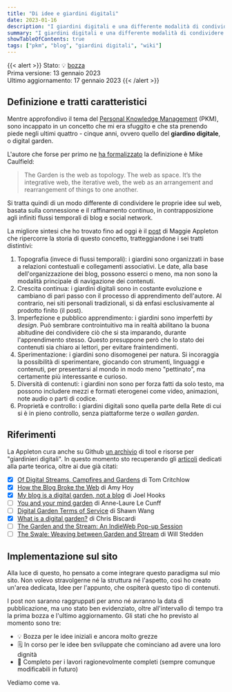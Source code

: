 ```yaml
---
title: "Di idee e giardini digitali"
date: 2023-01-16
description: "I giardini digitali e una differente modalità di condividere le proprie idee sul web."
summary: "I giardini digitali e una differente modalità di condividere le proprie idee sul web."
showTableOfContents: true
tags: ["pkm", "blog", "giardini digitali", "wiki"]
---
```

{{< alert >}}
Stato: 💡 [bozza](../../etc/#Stato-dei-post "Bozza è lo stato delle idee iniziali e ancora molto grezze")  
Prima versione: 13 gennaio 2023   
Ultimo aggiornamento: 17 gennaio 2023
{{< /alert >}}

## Definizione e tratti caratteristici

Mentre approfondivo il tema del [Personal Knowledge Management](../pkm-il-mio-flusso-di-lavoro/) (PKM), sono incappato in un concetto che mi era sfuggito e che sta prenendo piede negli ultimi quattro - cinque anni, ovvero quello del  **giardino digitale**, o digital garden.

L'autore che forse per primo ne [ha formalizzato](https://hapgood.us/2015/10/17/the-garden-and-the-stream-a-technopastoral/) la definizione è Mike Caulfield:

> The Garden is the web as topology. The web as space. It’s the integrative web, the iterative web, the web as an arrangement and rearrangement of things to one another.

Si tratta quindi di un modo differente di condividere le proprie idee sul web, basata sulla connessione e il raffinamento continuo, in contrapposizione agli infiniti flussi temporali di blog e social network. 

La migliore sintesi che ho trovato fino ad oggi è il [post](https://maggieappleton.com/garden-history) di Maggie Appleton che ripercorre la storia di questo concetto, tratteggiandone i sei tratti distintivi:

1. Topografia (invece di flussi temporali): i giardini sono organizzati in base a relazioni contestuali e collegamenti associativi. Le date, alla base dell'organizzazione dei blog, possono esserci o meno, ma non sono la modalità principale di navigazione dei contenuti.
2. Crescita continua: i giardini digitali sono in costante evoluzione e cambiano di pari passo con il processo di apprendimento dell'autore. Al contrario, nei siti personali tradizionali, si dà enfasi esclusivamente al prodotto finito (il post).
3. Imperfezione e pubblico apprendimento: i giardini sono imperfetti *by design*. Può sembrare controintuitivo ma in realtà abilitano la buona abitudine dei condividere ciò che si sta imparando, durante l'apprendimento stesso. Questo presuppone però che lo stato dei contenuti sia chiaro ai  lettori, per evitare fraintendimenti.
4. Sperimentazione: i giardini sono disomogenei per natura. Si incoraggia la possibilità di sperimentare, giocando con strumenti, linguaggi e contenuti, per presentarsi al mondo in modo meno "pettinato", ma certamente più interessante e curioso.
5. Diversità di contenuti: i giardini non sono per forza fatti da solo testo, ma possono includere mezzi e formati eterogenei come video, animazioni, note audio o parti di codice.
6. Proprietà e controllo: i giardini digitali sono quella parte della Rete di cui si è in pieno controllo, senza piattaforme terze o *wallen garden*.

## Riferimenti

La Appleton cura anche su Github [un archivio](https://github.com/MaggieAppleton/digital-gardeners) di tool e risorse per "giardinieri digitali". In questo momento sto recuperando gli [articoli](https://github.com/MaggieAppleton/digital-gardeners#theory-philosophy-and-navel-gazing) dedicati alla parte teorica, oltre ai due già citati:

- [x] [Of Digital Streams, Campfires and Gardens](https://tomcritchlow.com/2018/10/10/of-gardens-and-wikis/) di Tom Critchlow
- [x] [How the Blog Broke the Web](https://stackingthebricks.com/how-blogs-broke-the-web/) di Amy Hoy
- [x] [My blog is a digital garden, not a blog](https://joelhooks.com/digital-garden) di Joel Hooks
- [ ] [You and your mind garden](https://nesslabs.com/mind-garden) di Anne-Laure Le Cunff
- [ ] [Digital Garden Terms of Service](https://www.swyx.io/writing/digital-garden-tos/) di Shawn Wang
- [x] [What is a digital garden?](https://www.christopherbiscardi.com/garden) di Chris Biscardi
- [ ] [The Garden and the Stream: An IndieWeb Pop-up Session](https://indieweb.org/2020/Pop-ups/GardenAndStream)
- [ ] [The Swale: Weaving between Garden and Stream](https://bonkerfield.org/2020/05/swale-garden-stream/) di Will Stedden

## Implementazione sul sito

Alla luce di questo, ho pensato a come integrare questo paradigma sul mio sito. Non volevo stravolgerne né la struttura né l'aspetto, così ho creato un'area dedicata, Idee per l'appunto, che ospiterà questo tipo di contenuti. 

I post non saranno raggruppati per anno né avranno la data di pubblicazione, ma uno stato ben evidenziato, oltre all'intervallo di tempo tra la prima bozza e l'ultimo aggiornamento.
Gli stati che ho previsto al momento sono tre:

- 💡 Bozza per le idee iniziali e ancora molto grezze
- 🗒️ In corso per le idee ben sviluppate che cominciano ad avere una loro dignità
- 📕 Completo per i lavori ragionevolmente completi (sempre comunque modificabili in futuro)

Vediamo come va.